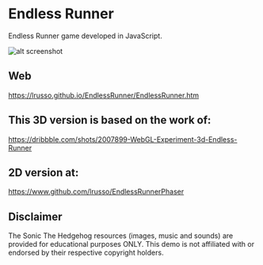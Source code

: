 # Endless Runner

Endless Runner game developed in JavaScript.

![alt screenshot](https://raw.githubusercontent.com/lrusso/EndlessRunner/master/EndlessRunner.png)

## Web

https://lrusso.github.io/EndlessRunner/EndlessRunner.htm

## This 3D version is based on the work of:

https://dribbble.com/shots/2007899-WebGL-Experiment-3d-Endless-Runner

## 2D version at:

https://www.github.com/lrusso/EndlessRunnerPhaser

## Disclaimer

The Sonic The Hedgehog resources (images, music and sounds) are provided for educational purposes ONLY. This demo is not affiliated with or endorsed by their respective copyright holders.

